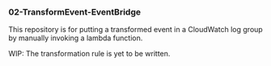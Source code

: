 ### 02-TransformEvent-EventBridge

This repository is for putting a transformed event in a CloudWatch log group by manually invoking a lambda function.

WIP: The transformation rule is yet to be written.
